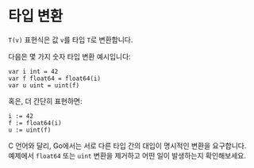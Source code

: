 # 타입 변환

`T(v)` 표현식은 값 `v`를 타입 `T`로 변환합니다.

다음은 몇 가지 숫자 타입 변환 예시입니다:

	var i int = 42
	var f float64 = float64(i)
	var u uint = uint(f)

혹은, 더 간단히 표현하면:

	i := 42
	f := float64(i)
	u := uint(f)

C 언어와 달리, Go에서는 서로 다른 타입 간의 대입이 명시적인 변환을 요구합니다.  
예제에서 `float64` 또는 `uint` 변환을 제거하고 어떤 일이 발생하는지 확인해보세요.